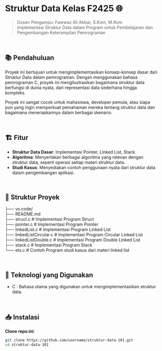 # Struktur Data Kelas F2425 🌐

> Dosen Pengampu: Fawwaz Ali Akbar, S.Kom, M.Kom <br>
> Implementasi Struktur Data dalam Program untuk Pembelajaran dan Pengembangan Keterampilan Pemrograman

<br>

## 📚 Pendahuluan

Proyek ini bertujuan untuk mengimplementasikan konsep-konsep dasar dari Struktur Data dalam pemrograman. Dengan menggunakan bahasa pemrograman C, proyek ini mengilustrasikan bagaimana struktur data berfungsi di dunia nyata, dari representasi data sederhana hingga kompleks.

Proyek ini sangat cocok untuk mahasiswa, developer pemula, atau siapa pun yang ingin memperkuat pemahaman mereka tentang struktur data dan bagaimana menerapkannya dalam berbagai skenario.

<br>

## 🏗️ Fitur

- **Struktur Data Dasar**: Implementasi Pointer, Linked List, Stack.
- **Algoritma**: Menyertakan berbagai algoritma yang relevan dengan struktur data, seperti operasi setiap materi struktur data.
- **Studi Kasus**: Menyediakan contoh penggunaan nyata dari struktur data dalam pengembangan aplikasi.

<br>

## 📂 Struktur Proyek
├── vs.code/ <br>
├── README.md <br>
├── struct.c                 # Implementasi Program Struct <br>
├── pointer.c                # Implementasi Program Pointer <br>
├── linkedList.c             # Implementasi Program Linked List <br>
├── linkedListCircular.c     # Implementasi Program Circular Linked List <br>
├── linkedListDouble.c       # Implementasi Program Double Linked List <br>
├── stack.c                  # Implementasi Program Stack <br>
└── ets.c                    # Contoh Program studi kasus dari materi linked list <br>

<br>

## 🚀 Teknologi yang Digunakan

- C : Bahasa utama yang digunakan untuk mengimplementasikan struktur data.

<br>

## 📥 Instalasi

**Clone repo ini**:
   ```bash
   git clone https://github.com/username/struktur-data-101.git
   cd struktur-data-101
   ```

<br>
